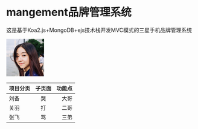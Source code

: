# mangement品牌管理系统
这是基于Koa2.js+MongoDB+ejs技术栈开发MVC模式的三星手机品牌管理系统


![图片](./public/images/faces/face2.jpg)

项目分页|子页面|功能点
--|:--:|--:
刘备|哭|大哥
关羽|打|二哥
张飞|骂|三弟
